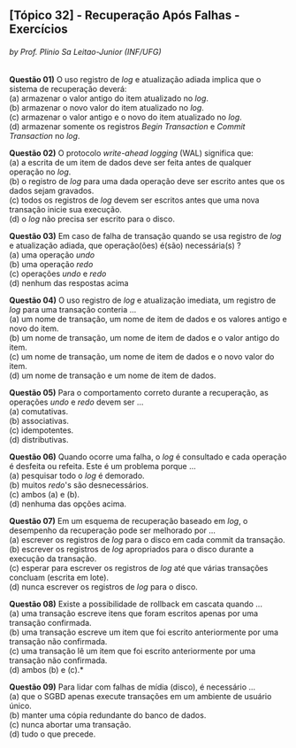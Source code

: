 ## [Tópico 32] - Recuperação Após Falhas - Exercícios
###### *by Prof. Plinio Sa Leitao-Junior (INF/UFG)*

**Questão 01)** O uso registro de _log_ e atualização adiada implica que o sistema de recuperação deverá:<br>
(a) armazenar o valor antigo do item atualizado no _log_.<br>
(b) armazenar o novo valor do item atualizado no _log_.<br>
(c) armazenar o valor antigo e o novo do item atualizado no _log_. <br>
(d) armazenar somente os registros _Begin Transaction_ e _Commit Transaction_ no _log_.<br>

**Questão 02)** O protocolo _write-ahead logging_ (WAL) significa que:<br>
(a) a escrita de um item de dados deve ser feita antes de qualquer operação no _log_.<br>
(b) o registro de _log_ para uma dada operação deve ser escrito antes que os dados sejam gravados.<br>
(c) todos os registros de _log_ devem ser escritos antes que uma nova transação inicie sua execução.<br>
(d) o _log_ não precisa ser escrito para o disco.<br>

**Questão 03)** Em caso de falha de transação quando se usa registro de _log_ e atualização adiada, que operação(ões) é(são) necessária(s) ?<br>
(a) uma operação _undo_<br>
(b) uma operação _redo_<br>
(c) operações _undo_ e _redo_<br>
(d) nenhum das respostas acima<br>

**Questão 04)** O uso registro de _log_ e atualização imediata, um registro de _log_ para uma transação conteria ...<br>
(a) um nome de transação, um nome de item de dados e os valores antigo e novo do item.<br>
(b) um nome de transação, um nome de item de dados e o valor antigo do item.<br>
(c) um nome de transação, um nome de item de dados e o novo valor do item.<br>
(d) um nome de transação e um nome de item de dados.<br>

**Questão 05)** Para o comportamento correto durante a recuperação, as operações _undo_ e _redo_ devem ser ...<br>
(a) comutativas.<br>
(b) associativas.<br>
(c) idempotentes.<br>
(d) distributivas.<br>

**Questão 06)** Quando ocorre uma falha, o _log_ é consultado e cada operação é desfeita ou refeita. Este é um problema porque ...<br>
(a) pesquisar todo o _log_ é demorado.<br>
(b) muitos _redo_'s são desnecessários.<br>
(c) ambos (a) e (b).<br>
(d) nenhuma das opções acima.<br>

**Questão 07)** Em um esquema de recuperação baseado em _log_, o desempenho da recuperação pode ser melhorado por ...<br>
(a) escrever os registros de _log_ para o disco em cada commit da transação.<br>
(b) escrever os registros de _log_ apropriados para o disco durante a execução da transação.<br>
(c) esperar para escrever os registros de _log_ até que várias transações concluam (escrita em lote).<br>
(d) nunca escrever os registros de _log_ para o disco.<br>

**Questão 08)** Existe a possibilidade de rollback em cascata quando ...<br>
(a) uma transação escreve itens que foram escritos apenas por uma transação confirmada.<br>
(b) uma transação escreve um item que foi escrito anteriormente por uma transação não confirmada.<br>
(c) uma transação lê um item que foi escrito anteriormente por uma transação não confirmada.<br>
(d) ambos (b) e (c).\*<br>

**Questão 09)** Para lidar com falhas de mídia (disco), é necessário ...<br>
(a) que o SGBD apenas execute transações em um ambiente de usuário único.<br>
(b) manter uma cópia redundante do banco de dados.<br>
(c) nunca abortar uma transação.<br>
(d) tudo o que precede. <br>

